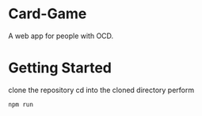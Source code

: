 # Card-Game
A web app for people with OCD.

# Getting Started
clone the repository
cd into the cloned directory
perform
```
npm run
```
